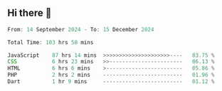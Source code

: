 ## Hi there 👋
<!--START_SECTION:Muni-->

```Javascript
From: 14 September 2024 - To: 15 December 2024

Total Time: 103 hrs 58 mins

JavaScript    87 hrs 14 mins  >>>>>>>>>>>>>>>>>>>>>----   83.75 %
CSS           6 hrs 23 mins   >>-----------------------   06.13 %
HTML          6 hrs 6 mins    >------------------------   05.86 %
PHP           2 hrs 2 mins    -------------------------   01.96 %
Dart          1 hr 9 mins     -------------------------   01.12 %
```

<!--END_SECTION:Muni-->
